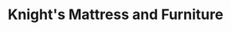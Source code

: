 ---
title: "Knight's Mattress and Furniture"
url: /ramona/knights-mattress-and-furniture/
shop: Möbel
---